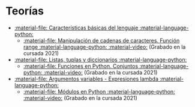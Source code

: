 # Teorías


- [:material-file: Características básicas del lenguaje](clase_01.pdf)[ :material-language-python: ](clase_01.ipynb)
	- [:material-file: Manipulación de cadenas de caracteres. Función range](clase_01_1.pdf)[ :material-language-python:](clase_01_1.ipynb)[ :material-video:](https://archivos.linti.unlp.edu.ar/index.php/s/LSMVKq0sjEFbUCB) (Grabado en la cursada 2021)
- [:material-file: Listas, tuplas y diccionarios](clase_02.pdf)[ :material-language-python:](clase_02.ipynb)
	- [ :material-file: Funciones en Python. Conjuntos](clase_02_1.pdf)[ :material-language-python:](clase_02_1.ipynb)[ :material-video:](https://archivos.linti.unlp.edu.ar/index.php/s/rpsTYr7nNTl1VdA) (Grabado en la cursada 2021)
- [:material-file: Argumentos variables - Expresiones lambda](clase_03.pdf)[ :material-language-python:](clase_03.ipynb)
	- [ :material-file: Módulos en Python](clase_03_1.pdf)[ :material-language-python:](clase_03_1.ipynb)[ :material-video:](https://archivos.linti.unlp.edu.ar/index.php/s/zvsPSqBsXQ6dLmj) (Grabado en la cursada 2021)
